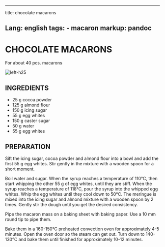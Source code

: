 
---
title: chocolate macarons

Lang: english
tags: 
    - macaron
markup: pandoc
---

# CHOCOLATE MACARONS

For about 40 pcs. macarons

![](/home/fred/.repo/traductions/recettes/images/macaron_chocolat.jpg "left-h25")

## INGREDIENTS


- 25 g cocoa powder
- 125 g almond flour
- 150 g icing sugar
- 55 g egg whites
- 150 g caster sugar
- 50 g water
- 55 g egg whites

## PREPARATION

Sift the icing sugar, cocoa powder and almond flour into a bowl and add the first 55 g egg whites.
Stir gently in the mixture with a wooden spoon for a short moment.

Boil water and sugar.
When the syrup reaches a temperature of 110°C, then start whipping the other 55 g of egg whites, until they are stiff.
When the syrup reaches a temperature of 118°C, pour the syrup into the whipped egg whites.
Whip the egg whites until they cool down to 50°C.
The meringue is mixed into the icing sugar and almond mixture with a wooden spoon by 2 times.
Gently stir the dough until you get the desired consistency.

Pipe the macaron mass on a baking sheet with baking paper.
Use a 10 mm round tip to pipe them.

Bake them in a 160-150°C preheated convection oven for approximately 4-5 minutes.
Open the oven door so the steam can get out.
Turn down to 140-130°C and bake them until finished for approximately 10-12 minutes.


